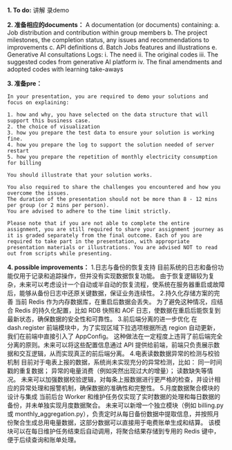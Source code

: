 **1. To do:**
    讲解
    录demo
    

**2. 准备相应的documents：**
A documentation (or documents) containing:
a. Job distribution and contribution within group members
b. The project milestones, the completion status, any issues and recommendations to improvements
c. API definitions
d. Batch Jobs features and illustrations
e. Generative AI consultations Logs:
    i. The need
    ii. The original codes
    iii. The suggested codes from generative AI platform
    iv. The final amendments and adopted codes with learning take-aways

**3. 准备pre：**

    In your presentation, you are required to demo your solutions and focus on explaining:

    1. how and why, you have selected on the data structure that will support this business case.  
    2. the choice of visualization  
    3. how you prepare the test data to ensure your solution is working fine.  
    4. how you prepare the log to support the solution needed of server restart  
    5. how you prepare the repetition of monthly electricity consumption for billing  

    You should illustrate that your solution works.

    You also required to share the challenges you encountered and how you overcome the issues.  
    The duration of the presentation should not be more than 8 - 12 mins per group (or 2 mins per person).  
    You are advised to adhere to the time limit strictly.

    Please note that if you are not able to complete the entire assignment, you are still required to share your assignment journey as it is graded separately from the final outcome. Each of you are required to take part in the presentation, with appropriate presentation materials or illustrations. You are advised NOT to read out from scripts while presenting.

**4. possible improvements：**
    1.日志与备份的恢复支持
        目前系统的日志和备份功能仅用于记录和追踪操作，但并没有实现数据恢复功能。
        由于恢复逻辑较为复杂，未来可以考虑设计一个自动或半自动的恢复流程，使系统在服务器重启或故障后，能够从备份日志中还原关键数据，保证业务连续性。
    2.持久化存储方案的完善
        当前 Redis 作为内存数据库，在重启后数据会丢失。
        为了避免这种情况，应结合 Redis 的持久化配置，比如 RDB 快照和 AOF 日志，使数据在重启后能恢复到最新状态，确保数据的安全性和可靠性。
    3.前后端分离的进一步优化
        在 dash.register 前端模块中，为了实现区域下拉选项根据所选 region 自动更新，我们在前端中直接引入了 AppConfig。
        这种做法在一定程度上违背了前后端完全分离的原则。未来可以将这些配置信息通过 API 提供给前端，前端只负责展示数据和交互逻辑，从而实现真正的前后端分离。
    4.电表读数数据异常的检测与校验机制
        目前对于电表上报的数据，系统尚未实现充分的异常检测，比如：
            同一时间戳的重复数据；
            异常的电量消费（例如突然出现过大的增量）；
            读数缺失等情况。
        未来可以加强数据校验逻辑，对每条上报数据进行更严格的检查，并设计相应的异常处理和报警机制，确保数据的准确性和完整性。
    5.月度数据聚合模块的设计与集成
        当前后台 Worker 和维护任务仅实现了实时数据的处理和每日数据的备份，并未单独实现月度数据聚合。
        未来可以新增一个独立模块（例如 billing.py 或 monthly_aggregation.py），负责定时从每日备份数据中提取信息，并按照月份聚合生成总用电量数据，这部分数据可以直接用于电费账单生成和结算。
        该模块可以在每日维护任务结束后自动调用，将聚合结果存储到专用的 Redis 键中，便于后续查询和账单处理。